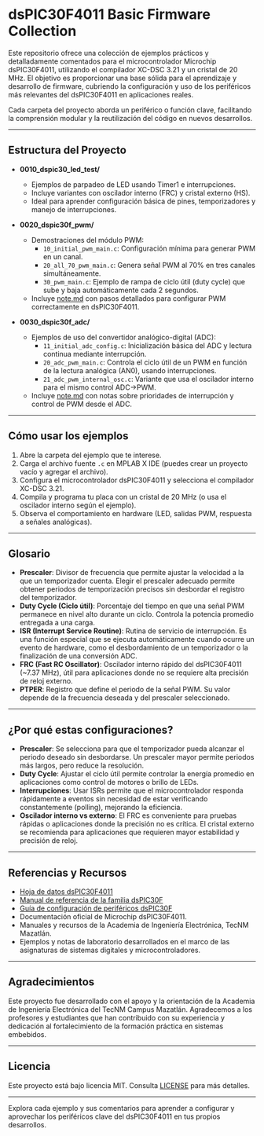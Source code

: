 # dsPIC30F4011 Basic Firmware Collection

Este repositorio ofrece una colección de ejemplos prácticos y detalladamente comentados para el microcontrolador Microchip dsPIC30F4011, utilizando el compilador XC-DSC 3.21 y un cristal de 20 MHz. El objetivo es proporcionar una base sólida para el aprendizaje y desarrollo de firmware, cubriendo la configuración y uso de los periféricos más relevantes del dsPIC30F4011 en aplicaciones reales.

Cada carpeta del proyecto aborda un periférico o función clave, facilitando la comprensión modular y la reutilización del código en nuevos desarrollos.

---

## Estructura del Proyecto

- **0010_dspic30_led_test/**
  - Ejemplos de parpadeo de LED usando Timer1 e interrupciones.
  - Incluye variantes con oscilador interno (FRC) y cristal externo (HS).
  - Ideal para aprender configuración básica de pines, temporizadores y manejo de interrupciones.

- **0020_dspic30f_pwm/**
  - Demostraciones del módulo PWM:
    - `10_initial_pwm_main.c`: Configuración mínima para generar PWM en un canal.
    - `20_all_70_pwm_main.c`: Genera señal PWM al 70% en tres canales simultáneamente.
    - `30_pwm_main.c`: Ejemplo de rampa de ciclo útil (duty cycle) que sube y baja automáticamente cada 2 segundos.
  - Incluye [note.md](0020_dspic30f_pwm/note.md) con pasos detallados para configurar PWM correctamente en dsPIC30F4011.

- **0030_dspic30f_adc/**
  - Ejemplos de uso del convertidor analógico-digital (ADC):
    - `11_initial_adc_config.c`: Inicialización básica del ADC y lectura continua mediante interrupción.
    - `20_adc_pwm_main.c`: Controla el ciclo útil de un PWM en función de la lectura analógica (AN0), usando interrupciones.
    - `21_adc_pwm_internal_osc.c`: Variante que usa el oscilador interno para el mismo control ADC→PWM.
  - Incluye [note.md](0030_dspic30f_adc/note.md) con notas sobre prioridades de interrupción y control de PWM desde el ADC.

---

## Cómo usar los ejemplos

1. Abre la carpeta del ejemplo que te interese.
2. Carga el archivo fuente `.c` en MPLAB X IDE (puedes crear un proyecto vacío y agregar el archivo).
3. Configura el microcontrolador dsPIC30F4011 y selecciona el compilador XC-DSC 3.21.
4. Compila y programa tu placa con un cristal de 20 MHz (o usa el oscilador interno según el ejemplo).
5. Observa el comportamiento en hardware (LED, salidas PWM, respuesta a señales analógicas).

---

## Glosario

- **Prescaler**: Divisor de frecuencia que permite ajustar la velocidad a la que un temporizador cuenta. Elegir el prescaler adecuado permite obtener periodos de temporización precisos sin desbordar el registro del temporizador.
- **Duty Cycle (Ciclo útil)**: Porcentaje del tiempo en que una señal PWM permanece en nivel alto durante un ciclo. Controla la potencia promedio entregada a una carga.
- **ISR (Interrupt Service Routine)**: Rutina de servicio de interrupción. Es una función especial que se ejecuta automáticamente cuando ocurre un evento de hardware, como el desbordamiento de un temporizador o la finalización de una conversión ADC.
- **FRC (Fast RC Oscillator)**: Oscilador interno rápido del dsPIC30F4011 (~7.37 MHz), útil para aplicaciones donde no se requiere alta precisión de reloj externo.
- **PTPER**: Registro que define el periodo de la señal PWM. Su valor depende de la frecuencia deseada y del prescaler seleccionado.

---

## ¿Por qué estas configuraciones?

- **Prescaler**: Se selecciona para que el temporizador pueda alcanzar el periodo deseado sin desbordarse. Un prescaler mayor permite periodos más largos, pero reduce la resolución.
- **Duty Cycle**: Ajustar el ciclo útil permite controlar la energía promedio en aplicaciones como control de motores o brillo de LEDs.
- **Interrupciones**: Usar ISRs permite que el microcontrolador responda rápidamente a eventos sin necesidad de estar verificando constantemente (polling), mejorando la eficiencia.
- **Oscilador interno vs externo**: El FRC es conveniente para pruebas rápidas o aplicaciones donde la precisión no es crítica. El cristal externo se recomienda para aplicaciones que requieren mayor estabilidad y precisión de reloj.

---

## Referencias y Recursos

- [Hoja de datos dsPIC30F4011](https://ww1.microchip.com/downloads/en/DeviceDoc/70138F.pdf)
- [Manual de referencia de la familia dsPIC30F](https://ww1.microchip.com/downloads/en/DeviceDoc/70046E.pdf)
- [Guía de configuración de periféricos dsPIC30F](https://www.microchip.com/en-us/product/dsPIC30F4011)
- Documentación oficial de Microchip dsPIC30F4011.
- Manuales y recursos de la Academia de Ingeniería Electrónica, TecNM Mazatlán.
- Ejemplos y notas de laboratorio desarrollados en el marco de las asignaturas de sistemas digitales y microcontroladores.

---

## Agradecimientos

Este proyecto fue desarrollado con el apoyo y la orientación de la Academia de Ingeniería Electrónica del TecNM Campus Mazatlán. Agradecemos a los profesores y estudiantes que han contribuido con su experiencia y dedicación al fortalecimiento de la formación práctica en sistemas embebidos.

---

## Licencia

Este proyecto está bajo licencia MIT. Consulta [LICENSE](LICENSE) para más detalles.

---

Explora cada ejemplo y sus comentarios para aprender a configurar y aprovechar los periféricos clave del dsPIC30F4011 en tus propios desarrollos.